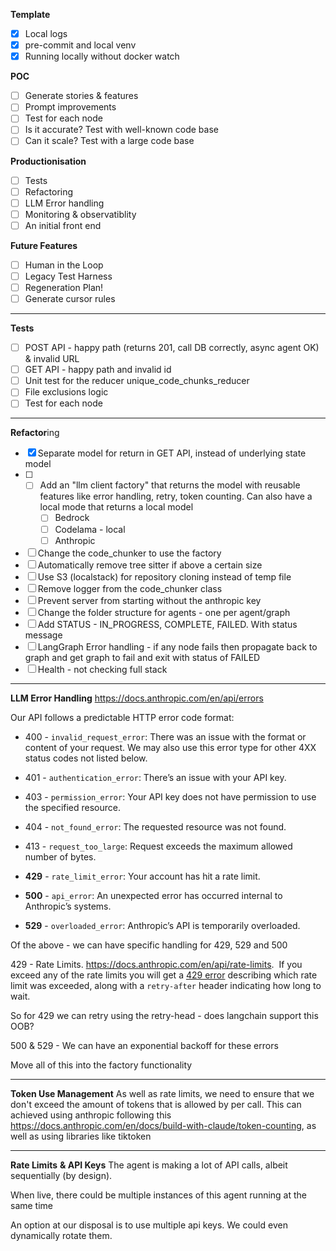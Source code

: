 **Template**
- [x] Local logs
- [x] pre-commit and local venv
- [x] Running locally without docker watch

**POC** 
- [ ] Generate stories & features
- [ ] Prompt improvements
- [ ] Test for each node
- [ ] Is it accurate? Test with well-known code base
- [ ] Can it scale? Test with a large code base

**Productionisation**
- [ ] Tests 
- [ ] Refactoring
- [ ] LLM Error handling 
- [ ] Monitoring & observatiblity
- [ ] An initial front end

**Future Features**
- [ ] Human in the Loop
- [ ] Legacy Test Harness
- [ ] Regeneration Plan!
- [ ] Generate cursor rules

---

**Tests** 
- [ ] POST API - happy path (returns 201, call DB correctly, async agent OK) & invalid URL
- [ ] GET API - happy path and invalid id
- [ ] Unit test for the reducer unique_code_chunks_reducer
- [ ] File exclusions logic
- [ ] Test for each node

---

**Refactor**ing
- [x] Separate model for return in GET API, instead of underlying state model 
- [ ] - [ ] Add an "llm client factory" that returns the model with reusable features like error handling, retry, token counting. Can also have a local mode that returns a local model
	- [ ] Bedrock
	- [ ] Codelama - local
	- [ ] Anthropic
- [ ] Change the code_chunker to use the factory
- [ ] Automatically remove tree sitter if above a certain size
- [ ] Use S3 (localstack) for repository cloning instead of temp file
- [ ] Remove logger from the code_chunker class
- [ ] Prevent server from starting without the anthropic key
- [ ] Change the folder structure for agents - one per agent/graph
- [ ] Add STATUS - IN_PROGRESS, COMPLETE, FAILED. With status message 
- [ ] LangGraph Error handling - if any node fails then propagate back to graph and get graph to fail and exit with status of FAILED
- [ ] Health - not checking full stack

****

**LLM Error Handling**
https://docs.anthropic.com/en/api/errors 

Our API follows a predictable HTTP error code format:

- 400 - `invalid_request_error`: There was an issue with the format or content of your request. We may also use this error type for other 4XX status codes not listed below.
    
- 401 - `authentication_error`: There’s an issue with your API key.
    
- 403 - `permission_error`: Your API key does not have permission to use the specified resource.
    
- 404 - `not_found_error`: The requested resource was not found.
    
- 413 - `request_too_large`: Request exceeds the maximum allowed number of bytes.
    
- **429** - `rate_limit_error`: Your account has hit a rate limit.
    
- **500** - `api_error`: An unexpected error has occurred internal to Anthropic’s systems.
    
- **529** - `overloaded_error`: Anthropic’s API is temporarily overloaded.

Of the above - we can have specific handling for 429, 529 and 500

429 - Rate Limits. https://docs.anthropic.com/en/api/rate-limits.  If you exceed any of the rate limits you will get a [429 error](https://docs.anthropic.com/en/api/errors) describing which rate limit was exceeded, along with a `retry-after` header indicating how long to wait. 

So for 429 we can retry using the retry-head - does langchain support this OOB?

500 & 529 - We can have an exponential backoff for these errors

Move all of this into the factory functionality

---

**Token Use Management**
As well as rate limits, we need to ensure that we don't exceed the amount of tokens that is allowed by per call. This can achieved using anthropic following this https://docs.anthropic.com/en/docs/build-with-claude/token-counting, as well as using libraries like tiktoken 

---

**Rate Limits** **& API Keys**
The agent is making a lot of API calls, albeit sequentially (by design). 

When live, there could be multiple instances of this agent running at the same time

An option at our disposal is to use multiple api keys.  We could even dynamically rotate them.











